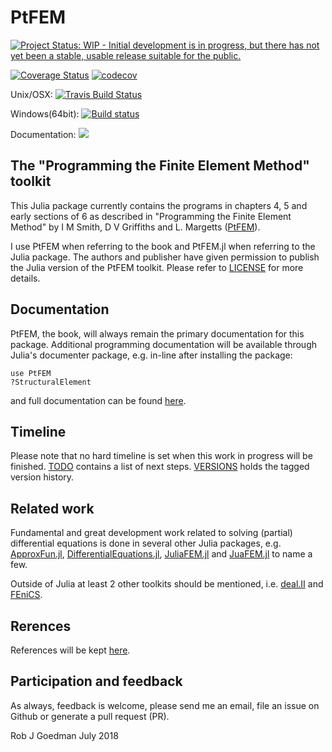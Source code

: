 # PtFEM

[![Project Status: WIP - Initial development is in progress, but there has not yet been a stable, usable release suitable for the public.](http://www.repostatus.org/badges/latest/wip.svg)](http://www.repostatus.org/#wip)

[![Coverage Status](https://coveralls.io/repos/PtFEM/PtFEM.jl/badge.svg?branch=master&service=github)](https://coveralls.io/github/PtFEM/PtFEM.jl?branch=master)
[![codecov](https://codecov.io/gh/PtFEM/PtFEM.jl/branch/master/graph/badge.svg)](https://codecov.io/gh/PtFEM/PtFEM.jl?branch=master)

Unix/OSX:  [![Travis Build Status](https://travis-ci.com/PtFEM/PtFEM.jl.svg?branch=master)](https://travis-ci.com/PtFEM/PtFEM.jl)

Windows(64bit):  [![Build status](https://ci.appveyor.com/api/projects/status/github/PtFEM/PtFEM.jl?branch=master)](https://ci.appveyor.com/project/goedman/ptfem-jl)

Documentation:
[![](https://img.shields.io/badge/docs-latest-blue.svg)](https://ptfem.github.io/PtFEM.jl/latest)


## The "Programming the Finite Element Method" toolkit

This Julia package currently contains the programs in chapters 4, 5 and early sections of 6 as described in "Programming the Finite Element Method" by I M Smith, D V Griffiths and L. Margetts ([PtFEM]( http://www.wiley.com/WileyCDA/WileyTitle/productCd-1119973341.html )).

I use PtFEM when referring to the book and PtFEM.jl when referring to the Julia package.  The authors and publisher have given permission to publish the Julia version of the PtFEM toolkit. Please refer to [LICENSE](https://github.com/PtFEM/PtFEM.jl/blob/master/LICENSE.md) for more details.

## Documentation

 PtFEM, the book, will always remain the primary documentation for this package. Additional programming documentation will be available through Julia's documenter package, e.g. in-line after installing the package:

```
use PtFEM
?StructuralElement
```

and full documentation can be found  [here](http://ptfem.github.io/PtFEM.jl/latest/INTRO.html).

## Timeline

Please note that no hard timeline is set when this work in progress will be finished. [TODO](https://github.com/PtFEM/PtFEM.jl/blob/master/docs/src/TODO.md) contains a list of next steps. [VERSIONS](https://github.com/PtFEM/PtFEM.jl/blob/master/docs/src/VERSIONS.md) holds the tagged version history.

## Related work

Fundamental and great development work related to solving (partial) differential equations is done in several other Julia packages, e.g. [ApproxFun.jl](https://github.com/JuliaApproximation/ApproxFun.jl), [DifferentialEquations.jl](https://github.com/JuliaDiffEq/DifferentialEquations.jl), [JuliaFEM.jl](http://www.juliafem.org) and  [JuaFEM.jl](https://github.com/KristofferC/JuAFEM.jl) to name a few.

Outside of Julia at least 2 other toolkits should be mentioned, i.e.  [deal.II](http://dealii.org) and [FEniCS](https://fenicsproject.org).

## Rerences

References will be kept [here](https://github.com/PtFEM/PtFEM.jl/blob/master/docs/src/REFERENCES.md).

## Participation and feedback

As always, feedback is welcome, please send me an email, file an issue on Github or generate a pull request (PR).

Rob J Goedman
July 2018
